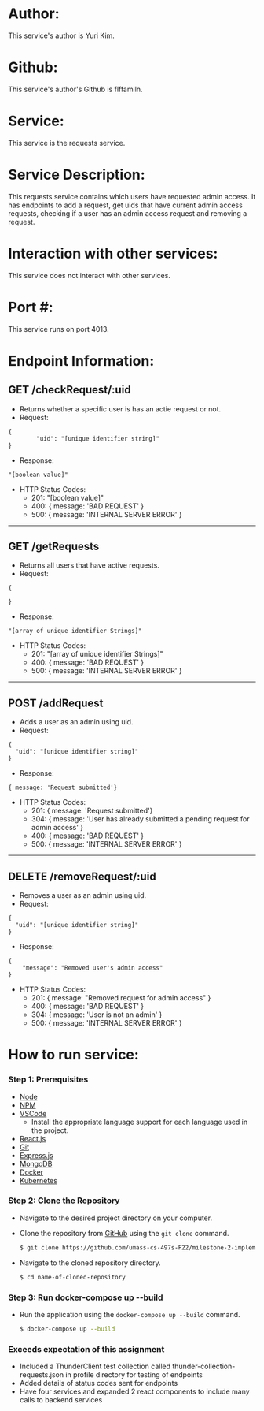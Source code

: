 # Author: 
This service's author is Yuri Kim.

# Github: 
This service's author's Github is flffamlln.

# Service:
This service is the requests service.

# Service Description: 
This requests service contains which users have requested admin access. It has endpoints to add a request, get uids that have current admin access requests, checking if a user has an admin access request and removing a request.

# Interaction with other services: 
This service does not interact with other services.

# Port #:
This service runs on port 4013.

# Endpoint Information: 
## GET /checkRequest/:uid

- Returns whether a specific user is has an actie request or not.
- Request: 
```
{
        "uid": "[unique identifier string]"
}
```
- Response:
```
"[boolean value]"
```
- HTTP Status Codes: 
    - 201: "[boolean value]"
    - 400: { message: 'BAD REQUEST' }
    - 500: { message: 'INTERNAL SERVER ERROR' }
---
## GET /getRequests

- Returns all users that have active requests.
- Request: 
```
{
    
}
```
- Response:
```
"[array of unique identifier Strings]"
```
- HTTP Status Codes: 
    - 201: "[array of unique identifier Strings]"
    - 400: { message: 'BAD REQUEST' }
    - 500: { message: 'INTERNAL SERVER ERROR' }
---
## POST /addRequest

- Adds a user as an admin using uid.
- Request:
```
{
  "uid": "[unique identifier string]"
}
```
- Response:
```
{ message: 'Request submitted'}
```
- HTTP Status Codes: 
    - 201: { message: 'Request submitted'}
    - 304: { message: 'User has already submitted a pending request for admin access' }
    - 400: { message: 'BAD REQUEST' }
    - 500: { message: 'INTERNAL SERVER ERROR' }
--- 
## DELETE /removeRequest/:uid

- Removes a user as an admin using uid.
- Request: 
```
{
  "uid": "[unique identifier string]"
}
```
- Response:
```
{
	"message": "Removed user's admin access"
}
```
- HTTP Status Codes:
    - 201: { message: "Removed request for admin access" }
    - 400: { message: 'BAD REQUEST' }
    - 304: { message: 'User is not an admin' }
    - 500: { message: 'INTERNAL SERVER ERROR' }

# How to run service:

### **Step 1: Prerequisites**

- [Node](https://nodejs.org/en/)
- [NPM](https://www.npmjs.com/)
- [VSCode](https://code.visualstudio.com/)
    - Install the appropriate language support for each language used in the project.
- [React.js](https://reactjs.org/)
- [Git](https://git-scm.com/)
- [Express.js](https://expressjs.com/)
- [MongoDB](https://www.mongodb.com/)
- [Docker](https://www.docker.com/)
- [Kubernetes](https://kubernetes.io/)

### **Step 2: Clone the Repository**

- Navigate to the desired project directory on your computer.

- Clone the repository from [GitHub](https://github.com/umass-cs-497s-F22/milestone-2-implementation-team0.git) using the `git clone` command.

    ```bash
    $ git clone https://github.com/umass-cs-497s-F22/milestone-2-implementation-team0.git
    ```

- Navigate to the cloned repository directory.

    ```bash
    $ cd name-of-cloned-repository
    ```

### **Step 3: Run docker-compose up --build**

- Run the application using the `docker-compose up --build` command.

    ```bash
    $ docker-compose up --build
    ```

### **Exceeds expectation of this assignment**
- Included a ThunderClient test collection called thunder-collection-requests.json in profile directory for testing of endpoints
- Added details of status codes sent for endpoints
- Have four services and expanded 2 react components to include many calls to backend services
